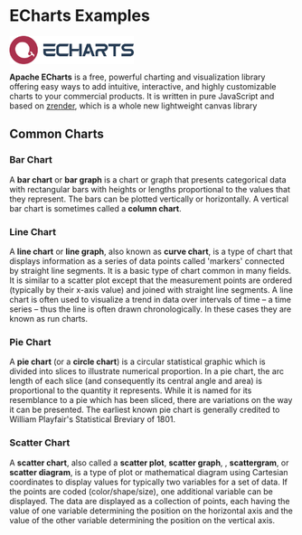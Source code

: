 <script setup>
import BarChart from "./components/echarts-examples/BarChart.vue"
import LineChart from "./components/echarts-examples/LineChart.vue"
import PieChart from "./components/echarts-examples/PieChart.vue"
import ScatterChart from "./components/echarts-examples/ScatterChart.vue"

</script>

<style module>
  .chart {
    width: 100%;
    height: 400px;
  }
</style>

# ECharts Examples

<a href="https://echarts.apache.org">
    <img style="vertical-align: top; height: 50px;" src="../asset/echarts-logo.png?raw=true" alt="echarts-logo">
</a>

**Apache ECharts** is a free, powerful charting and visualization library offering easy ways to add intuitive, interactive, and highly customizable charts to your commercial products. It is written in pure JavaScript and based on [zrender](https://github.com/ecomfe/zrender), which is a whole new lightweight canvas library

## Common Charts

### Bar Chart

A **bar chart** or **bar graph** is a chart or graph that presents categorical data with rectangular bars with heights or lengths proportional to the values that they represent. The bars can be plotted vertically or horizontally. A vertical bar chart is sometimes called a **column chart**.

<div :class="$style.chart">
  <BarChart />
</div>

### Line Chart

A **line chart** or **line graph**, also known as **curve chart**, is a type of chart that displays information as a series of data points called 'markers' connected by straight line segments. It is a basic type of chart common in many fields. It is similar to a scatter plot except that the measurement points are ordered (typically by their x-axis value) and joined with straight line segments. A line chart is often used to visualize a trend in data over intervals of time – a time series – thus the line is often drawn chronologically. In these cases they are known as run charts.

<div :class="$style.chart">
  <LineChart />
</div>

### Pie Chart

A **pie chart** (or a **circle chart**) is a circular statistical graphic which is divided into slices to illustrate numerical proportion. In a pie chart, the arc length of each slice (and consequently its central angle and area) is proportional to the quantity it represents. While it is named for its resemblance to a pie which has been sliced, there are variations on the way it can be presented. The earliest known pie chart is generally credited to William Playfair's Statistical Breviary of 1801.

<div :class="$style.chart">
  <PieChart />
</div>

### Scatter Chart

A **scatter chart**, also called a **scatter plot**, **scatter graph**, , **scattergram**, or **scatter diagram**, is a type of plot or mathematical diagram using Cartesian coordinates to display values for typically two variables for a set of data. If the points are coded (color/shape/size), one additional variable can be displayed. The data are displayed as a collection of points, each having the value of one variable determining the position on the horizontal axis and the value of the other variable determining the position on the vertical axis.

<div :class="$style.chart">
  <ScatterChart />
</div>
